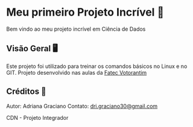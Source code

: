 # Meu primeiro Projeto Incrível 🚀
Bem vindo ao meu projeto incrível em Ciência de Dados

## Visão Geral 🖥
Este projeto foi utilizado para treinar os comandos básicos no Linux e no GIT.
Projeto desenvolvido nas aulas da 
[Fatec Votorantim](https://fatecvotorantim.cps.sp.gov.br/)

## Créditos 👩
Autor: Adriana Graciano
Contato: dri.graciano30@gmail.com


CDN - Projeto Integrador